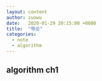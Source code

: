 ```yaml
---
layout: content
author: zuowu
date:   2020-01-29 20:15:00 +0800
title:  "导论"
categories: 
  - note
  - algorithm 
---
```


## algorithm ch1

